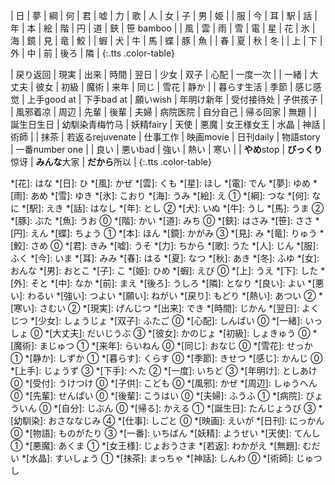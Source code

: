 | 日 | 夢 | 綱 | 何 | 君 | 嘘 | 力 | 歌 | 人 | 女 | 子 | 男 | 姫 |
| 服 | 今 | 耳 | 駅 | 話 | 年 | 本 | 絵 | 階 | 円 | 道 | 鋏 | 笹 <t-tip>bamboo</t-tip> |
| 風 | 雲 | 雨 | 雪 | 電 | 星 | 花 | 氷 | 海 | 鏡 | 見 | 竜 | 鮫 |
| 蝦 | 犬 | 牛 | 馬 | 蝶 | 豚 | 魚 |
| 春 | 夏 | 秋 | 冬 |
| 上 | 下 | 外 | 中 | 前 | 後ろ | 隣 |
{:.tts .color-table}

| 戻り<t-tip>返回</t-tip> | 現実 | 出来 | 時間 | 翌日 | 少女 | 双子 | 心配 | 一度<t-tip>一次</t-tip> |
| 一緒 | 大丈夫 | 彼女 | 初級 | 魔術 | 来年 | 同じ | 雪花 | 静か |
| 暮らす<t-tip>生活</t-tip> | 季節 | 感じ<t-tip>感觉</t-tip> | 上手<t-tip>good at</t-tip> | 下手<t-tip>bad at</t-tip> | 願い<t-tip>wish</t-tip> | 年明け<t-tip>新年</t-tip> | 受付<t-tip>接待处</t-tip> | 子供<t-tip>孩子</t-tip> |
| 風邪<t-tip>着凉</t-tip> | 周辺 | 先輩 | 後輩 | 夫婦 | 病院<t-tip>医院</t-tip> | 自分<t-tip>自己</t-tip> | 帰る<t-tip>回家</t-tip> | 無題 |
| 誕生日<t-tip>生日</t-tip> | 幼馴染<t-tip>青梅竹马</t-tip> | 妖精<t-tip>fairy</t-tip> | 天使 | 悪魔 | 女王様<t-tip>女王</t-tip> | 水晶 | 神話 | 術師 |
| 抹茶 | 若返る<t-tip>rejuvenate</t-tip> | 仕事<t-tip>工作</t-tip> | 映画<t-tip>movie</t-tip> | 日刊<t-tip>daily</t-tip> | 物語<t-tip>story</t-tip> | 一番<t-tip>number one</t-tip> |
| 良い | 悪い<t-tip>bad</t-tip> | 強い | 熱い | 寒い |
| **やめ**<t-tip>stop</t-tip> | **びっくり**<t-tip>惊讶</t-tip> | **みんな**<t-tip>大家</t-tip> | **だから**<t-tip>所以</t-tip> | 
{:.tts .color-table}

*[花]: はな
*[日]: ひ
*[風]: かぜ
*[雲]: くも
*[星]: ほし
*[電]: でん
*[夢]: ゆめ
*[雨]: あめ 
*[雪]: ゆき 
*[氷]: こおり 
*[海]: うみ 
*[絵]: え ①
*[綱]: つな 
*[何]: なに 
*[駅]: えき 
*[話]: はなし 
*[年]: とし ②
*[犬]: いぬ
*[牛]: うし
*[馬]: うま ②
*[豚]: ぶた
*[魚]: うお ⓪
*[階]: かい
*[道]: みち ⓪
*[鋏]: はさみ
*[笹]: ささ
*[円]: えん
*[蝶]: ちょう ①
*[本]: ほん
*[鏡]: かがみ ③
*[見]: み
*[竜]: りゅう
*[鮫]: さめ ⓪
*[君]: きみ 
*[嘘]: うそ 
*[力]: ちから 
*[歌]: うた 
*[人]: じん
*[服]: ふく
*[今]: いま
*[耳]: みみ
*[春]: はる
*[夏]: なつ
*[秋]: あき
*[冬]: ふゆ
*[女]: おんな
*[男]: おとこ
*[子]: こ
*[姫]: ひめ
*[蝦]: えび ⓪
*[上]: うえ
*[下]: した
*[外]: そと
*[中]: なか
*[前]: まえ
*[後ろ]: うしろ
*[隣]: となり 
*[良い]: よい
*[悪い]: わるい
*[強い]: つよい
*[願い]: ねがい
*[戻り]: もどり
*[熱い]: あつい ②
*[寒い]: さむい ②
*[現実]: げんじつ
*[出来]: でき
*[時間]: じかん
*[翌日]: よくじつ
*[少女]: しょうじょ
*[双子]: ふたご ⓪
*[心配]: しんぱい ⓪
*[一緒]: いっしょ ⓪
*[大丈夫]: だいじうぶ ③
*[彼女]: かのじょ
*[初級]: しょきゅう ⓪
*[魔術]: まじゅつ ①
*[来年]: らいねん ⓪
*[同じ]: おなじ ⓪
*[雪花]: せっか ①
*[静か]: しずか ①
*[暮らす]: くらす ⓪
*[季節]: きせつ
*[感じ]: かんじ ⓪
*[上手]: じょうず ③
*[下手]: へた ②
*[一度]: いちど ③
*[年明け]: としあけ ⓪
*[受付]: うけつけ ⓪
*[子供]: こども ⓪
*[風邪]: かぜ 
*[周辺]: しゅうへん ⓪
*[先輩]: せんぱい ⓪
*[後輩]: こうはい ⓪
*[夫婦]: ふうふ ①
*[病院]: びょういん ⓪
*[自分]: じぶん ⓪
*[帰る]: かえる ①
*[誕生日]: たんじょうび ③
*[幼馴染]: おさななじみ ④
*[仕事]: しごと ⓪
*[映画]: えいが
*[日刊]: にっかん ⓪
*[物語]: ものがたり ③
*[一番]: いちばん
*[妖精]: ようせい
*[天使]: てんし ①
*[悪魔]: あくま ①
*[女王様]: じょおうさま
*[若返]: わかがえ
*[無題]: むだい
*[水晶]: すいしょう ①
*[抹茶]: まっちゃ
*[神話]: しんわ ⓪
*[術師]: じゅつし